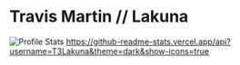 # Travis Martin // Lakuna

<img
	alt="Profile Stats"
	src="
		https://github-readme-stats.vercel.app/api
		?username=T3Lakuna
		&count_private=true
		&show_icons=true
		&theme=tokyonight
	"
/>
https://github-readme-stats.vercel.app/api?username=T3Lakuna&theme=dark&show-icons=true

<!--
![visitors](https://visitor-badge.laobi.icu/badge?page_id=T3Lakuna.T3Lakuna)
![GitHub followers](https://img.shields.io/github/followers/T3Lakuna?style=social)
![Twitter Follow](https://img.shields.io/twitter/follow/T3Lacuna?style=social)
![Website](https://img.shields.io/website?url=https%3A%2F%2Flakuna.pw)

Socials:
- Website: https://lakuna.pw.
- Twitter: https://lakuna.pw/r/twitter.
- Discord: https://lakuna.pw/r/discord.
-->

<!--
![GitHub followers](https://img.shields.io/github/followers/T3Lakuna?style=social)
-->

<!--
<img alt="GitHub followers" src="https://img.shields.io/github/followers/T3Lakuna?style=social">
-->
